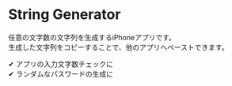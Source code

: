 String Generator
==================

任意の文字数の文字列を生成するiPhoneアプリです。  
生成した文字列をコピーすることで、他のアプリへペーストできます。 

✔ アプリの入力文字数チェックに   
✔ ランダムなパスワードの生成に 

